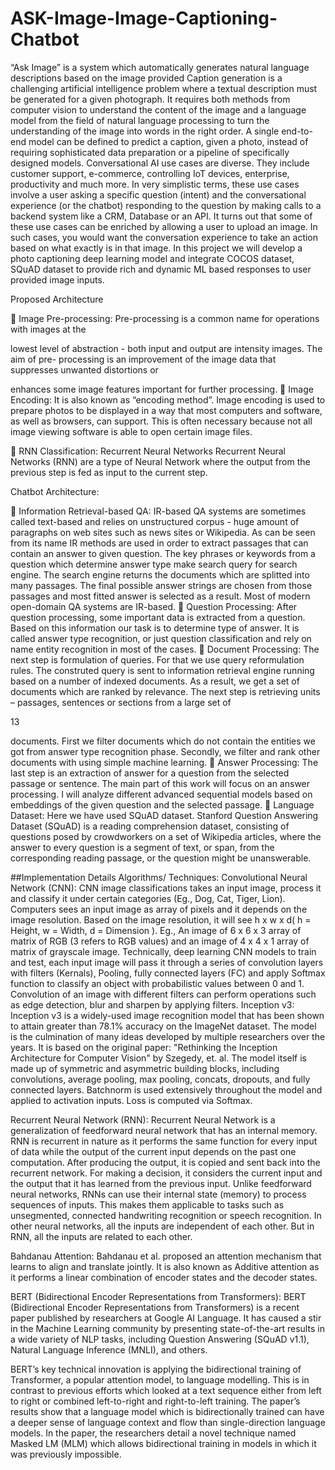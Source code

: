 # ASK-Image-Image-Captioning-Chatbot
“Ask Image” is a system which automatically generates natural language descriptions based on the image provided
Caption generation is a challenging artificial intelligence problem where a textual description must be
generated for a given photograph. It requires both methods from computer vision to understand the
content of the image and a language model from the field of natural language processing to turn the
understanding of the image into words in the right order. A single end-to-end model can be defined to
predict a caption, given a photo, instead of requiring sophisticated data preparation or a pipeline of
specifically designed models. Conversational AI use cases are diverse. They include customer support,
e-commerce, controlling IoT devices, enterprise, productivity and much more. In very simplistic terms,
these use cases involve a user asking a specific question (intent) and the conversational experience (or
the chatbot) responding to the question by making calls to a backend system like a CRM, Database or
an API. It turns out that some of these use cases can be enriched by allowing a user to upload an image.
In such cases, you would want the conversation experience to take an action based on what exactly is in
that image. In this project we will develop a photo captioning deep learning model and integrate
COCOS dataset, SQuAD dataset to provide rich and dynamic ML based responses to user provided
image inputs.

Proposed Architecture

 Image Pre-processing: Pre-processing is a common name for operations with images at the

lowest level of abstraction - both input and output are intensity images. The aim of pre-
processing is an improvement of the image data that suppresses unwanted distortions or

enhances some image features important for further processing.
 Image Encoding: It is also known as “encoding method”. Image encoding is used to prepare
photos to be displayed in a way that most computers and software, as well as browsers, can
support. This is often necessary because not all image viewing software is able to open certain
image files.



 RNN Classification: Recurrent Neural Networks Recurrent Neural Networks (RNN) are a
type of Neural Network where the output from the previous step is fed as input to the current
step.

Chatbot Architecture:


 Information Retrieval-based QA: IR-based QA systems are sometimes called text-based and
relies on unstructured corpus - huge amount of paragraphs on web sites such as news sites or
Wikipedia. As can be seen from its name IR methods are used in order to extract passages that
can contain an answer to given question. The key phrases or keywords from a question which
determine answer type make search query for search engine. The search engine returns the
documents which are splitted into many passages. The final possible answer strings are chosen
from those passages and most fitted answer is selected as a result. Most of modern open-domain
QA systems are IR-based.
 Question Processing: After question processing, some important data is extracted from a
question. Based on this information our task is to determine type of answer. It is called answer
type recognition, or just question classification and rely on name entity recognition in most of
the cases.
 Document Processing: The next step is formulation of queries. For that we use query
reformulation rules. The construted query is sent to information retrieval engine running based
on a number of indexed documents. As a result, we get a set of documents which are ranked by
relevance. The next step is retrieving units – passages, sentences or sections from a large set of

13

documents. First we filter documents which do not contain the entities we got from answer type
recognition phase. Secondly, we filter and rank other documents with using simple machine
learning.
 Answer Processing: The last step is an extraction of answer for a question from the selected
passage or sentence. The main part of this work will focus on an answer processing. I will
analyze different advanced sequential models based on embeddings of the given question and the
selected passage.
 Language Dataset: Here we have used SQuAD dataset. Stanford Question Answering Dataset
(SQuAD) is a reading comprehension dataset, consisting of questions posed by crowdworkers on
a set of Wikipedia articles, where the answer to every question is a segment of text, or span,
from the corresponding reading passage, or the question might be unanswerable.

##Implementation Details
Algorithms/ Techniques:
Convolutional Neural Network (CNN):
CNN image classifications takes an input image, process it and classify it under certain categories (Eg.,
Dog, Cat, Tiger, Lion). Computers sees an input image as array of pixels and it depends on the image
resolution. Based on the image resolution, it will see h x w x d( h = Height, w = Width, d = Dimension ).
Eg., An image of 6 x 6 x 3 array of matrix of RGB (3 refers to RGB values) and an image of 4 x 4 x 1
array of matrix of grayscale image. Technically, deep learning CNN models to train and test, each input
image will pass it through a series of convolution layers with filters (Kernals), Pooling, fully connected
layers (FC) and apply Softmax function to classify an object with probabilistic values between 0 and 1.
Convolution of an image with different filters can perform operations such as edge detection, blur and
sharpen by applying filters.
Inception v3:
Inception v3 is a widely-used image recognition model that has been shown to attain greater than 78.1%
accuracy on the ImageNet dataset. The model is the culmination of many ideas developed by multiple
researchers over the years. It is based on the original paper: "Rethinking the Inception Architecture for
Computer Vision" by Szegedy, et. al.
The model itself is made up of symmetric and asymmetric building blocks, including convolutions,
average pooling, max pooling, concats, dropouts, and fully connected layers. Batchnorm is used
extensively throughout the model and applied to activation inputs. Loss is computed via Softmax.



Recurrent Neural Network (RNN):
Recurrent Neural Network is a generalization of feedforward neural network that has an internal
memory. RNN is recurrent in nature as it performs the same function for every input of data while the
output of the current input depends on the past one computation. After producing the output, it is copied
and sent back into the recurrent network. For making a decision, it considers the current input and the
output that it has learned from the previous input. Unlike feedforward neural networks, RNNs can use
their internal state (memory) to process sequences of inputs. This makes them applicable to tasks such
as unsegmented, connected handwriting recognition or speech recognition. In other neural networks, all
the inputs are independent of each other. But in RNN, all the inputs are related to each other.

Bahdanau Attention:
Bahdanau et al. proposed an attention mechanism that learns to align and translate jointly. It is also
known as Additive attention as it performs a linear combination of encoder states and the decoder states.



BERT (Bidirectional Encoder Representations from Transformers):
BERT (Bidirectional Encoder Representations from Transformers) is a recent paper published by
researchers at Google AI Language. It has caused a stir in the Machine Learning community by
presenting state-of-the-art results in a wide variety of NLP tasks, including Question Answering (SQuAD
v1.1), Natural Language Inference (MNLI), and others.

BERT’s key technical innovation is applying the bidirectional training of Transformer, a popular
attention model, to language modelling. This is in contrast to previous efforts which looked at a text
sequence either from left to right or combined left-to-right and right-to-left training. The paper’s results
show that a language model which is bidirectionally trained can have a deeper sense of language context
and flow than single-direction language models. In the paper, the researchers detail a novel technique
named Masked LM (MLM) which allows bidirectional training in models in which it was previously
impossible.

